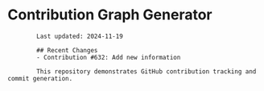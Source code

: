 # Contribution Graph Generator
            
            Last updated: 2024-11-19
            
            ## Recent Changes
            - Contribution #632: Add new information
            
            This repository demonstrates GitHub contribution tracking and commit generation.
        